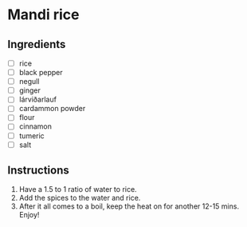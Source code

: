 # Mandi rice

## Ingredients
- [ ] rice
- [ ] black pepper
- [ ] negull
- [ ] ginger
- [ ] lárviðarlauf
- [ ] cardammon powder
- [ ] flour
- [ ] cinnamon
- [ ] tumeric
- [ ] salt

## Instructions
1. Have a 1.5 to 1 ratio of water to rice. 
2. Add the spices to the water and rice. 
3. After it all comes to a boil, keep the heat on for another 12-15 mins. Enjoy!